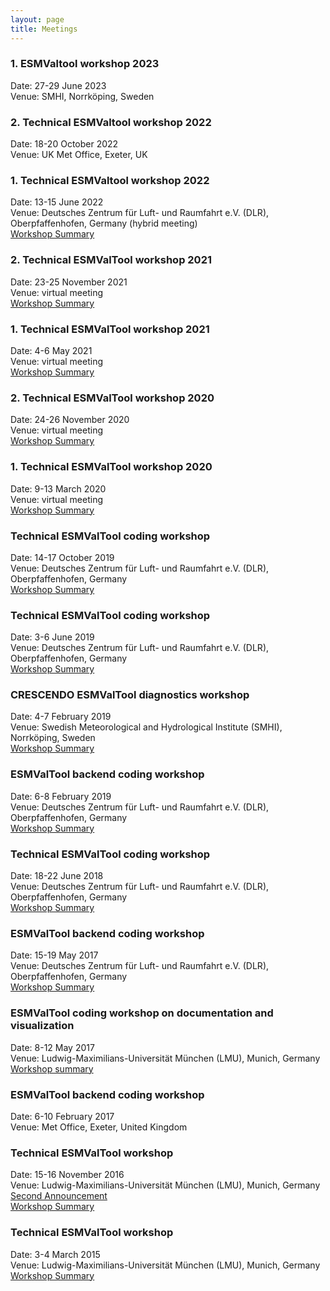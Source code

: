 ```yaml
---
layout: page
title: Meetings
---
```


### 1. ESMValtool workshop 2023

Date: 27-29 June 2023 \
Venue: SMHI, Norrköping, Sweden

### 2. Technical ESMValtool workshop 2022

Date: 18-20 October 2022 \
Venue: UK Met Office, Exeter, UK

### 1. Technical ESMValtool workshop 2022

Date: 13-15 June 2022 \
Venue: Deutsches Zentrum für Luft- und Raumfahrt e.V. (DLR), Oberpfaffenhofen, Germany (hybrid meeting) \
[Workshop Summary](/assets/pdf/Summary_ESMValTool_Workshop_Jun_2022.pdf)

### 2. Technical ESMValTool workshop 2021

Date: 23-25 November 2021 \
Venue: virtual meeting \
[Workshop Summary](/assets/pdf/Summary_ESMValTool_Workshop_Nov_2021.pdf)

### 1. Technical ESMValTool workshop 2021

Date: 4-6 May 2021 \
Venue: virtual meeting \
[Workshop Summary](/assets/pdf/Summary_ESMValTool_Workshop_May_2021.pdf)

### 2. Technical ESMValTool workshop 2020

Date: 24-26 November 2020 \
Venue: virtual meeting \
[Workshop Summary](/assets/pdf/Summary_ESMValTool_Workshop_Nov_2020.pdf)

### 1. Technical ESMValTool workshop 2020
Date: 9-13 March 2020 \
Venue: virtual meeting \
[Workshop Summary](/assets/pdf/Summary_ESMValTool_Workshop_Mar_2020.pdf)

### Technical ESMValTool coding workshop

Date: 14-17 October 2019 \
Venue: Deutsches Zentrum für Luft- und Raumfahrt e.V. (DLR), Oberpfaffenhofen, Germany \
[Workshop Summary](/assets/pdf/Summary_ESMValTool_Workshop_Oct_2019.pdf)

### Technical ESMValTool coding workshop

Date: 3-6 June 2019 \
Venue: Deutsches Zentrum für Luft- und Raumfahrt e.V. (DLR), Oberpfaffenhofen, Germany \
[Workshop Summary](/assets/pdf/4thTechnicalESMValToolWorkshop_190603.pdf)

### CRESCENDO ESMValTool diagnostics workshop

Date: 4-7 February 2019 \
Venue: Swedish Meteorological and Hydrological Institute (SMHI), Norrköping, Sweden \
[Workshop Summary](/assets/pdf/ESMValTool_Workshop_Summary_201902.pdf)

### ESMValTool backend coding workshop

Date: 6-8 February 2019 \
Venue: Deutsches Zentrum für Luft- und Raumfahrt e.V. (DLR), Oberpfaffenhofen, Germany \
[Workshop Summary](/assets/pdf/ESMValTool_Workshop_Summary_201902.pdf)

### Technical ESMValTool coding workshop

Date: 18-22 June 2018 \
Venue: Deutsches Zentrum für Luft- und Raumfahrt e.V. (DLR), Oberpfaffenhofen, Germany \
[Workshop Summary](/assets/pdf/ESMValTool-v2_Workshop2018.pdf)

### ESMValTool backend coding workshop

Date: 15-19 May 2017 \
Venue: Deutsches Zentrum für Luft- und Raumfahrt e.V. (DLR), Oberpfaffenhofen, Germany \
[Workshop Summary](/assets/pdf/ESMValTool_2ndCodingWorkshopBackend_Summary_1705_Sent.pdf)

### ESMValTool coding workshop on documentation and visualization

Date: 8-12 May 2017 \
Venue: Ludwig-Maximilians-Universität München (LMU), Munich, Germany \
[Workshop summary](/assets/pdf/ESMValTool_1stCodingWorkshopDocuVisualization_Summary_1705_Sent.pdf)

### ESMValTool backend coding workshop

Date: 6-10 February 2017 \
Venue: Met Office, Exeter, United Kingdom

### Technical ESMValTool workshop

Date: 15-16 November 2016 \
Venue: Ludwig-Maximilians-Universität München (LMU), Munich, Germany \
[Second Announcement](201611_TechnicalWorkshopESMValTool_SecondAnnouncement.pdf) \
[Workshop Summary](/assets/pdf/201611_TechnicalWorkshopESMValTool_WorkshopSummary.pdf)

### Technical ESMValTool workshop

Date: 3-4 March 2015 \
Venue: Ludwig-Maximilians-Universität München (LMU), Munich, Germany \
[Workshop Summary](/assets/pdf/201503_TechnicalWorkshopESMValTool_WorkshopSummary.pdf)
